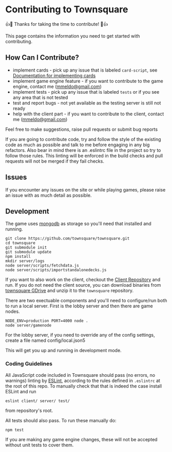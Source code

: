# Contributing to Townsquare

:+1::tada: Thanks for taking the time to contribute! :tada::+1:

This page contains the information you need to get started with contributing.

## How Can I Contribute?
 * implement cards - pick up any issue that is labeled `card-script`, see [Documentation for implementing cards](https://github.com/townteki/townsquare/blob/master/docs/implementing-cards.md)
 * implement game engine feature - if you want to contribute to the game engine, contact me (mmeldo@gmail.com)
 * implement tests - pick up any issue that is labeled `tests` or if you see any area that is not tested
 * test and report bugs - not yet available as the testing server is still not ready
 * help with the client part - if you want to contribute to the client, contact me (mmeldo@gmail.com)

Feel free to make suggestions, raise pull requests or submit bug reports

If you are going to contribute code, try and follow the style of the existing code as much as possible and talk to me before engaging in any big refactors.  Also bear in mind there is an .eslintrc file in the project so try to follow those rules.  This linting will be enforced in the build checks and pull requests will not be merged if they fail checks.

## Issues
If you encounter any issues on the site or while playing games, please raise an issue with as much detail as possible.

## Development

The game uses [mongodb](https://www.mongodb.com/) as storage so you'll need that installed and running.

```
git clone https://github.com/townsquare/townsquare.git
cd townsquare
git submodule init
git submodule update
npm install
mkdir server/logs
node server/scripts/fetchdata.js
node server/scripts/importstandalonedecks.js
```

If you want to also work on the client, checkout the [Client Repository](https://github.com/mmeldo/townsquare-client) and run.
If you do not need the client source, you can download binaries from [townsquare GDrive](https://drive.google.com/file/d/1MdnDSUBYE1Rl0edYYlHaLC3BcSfwx6-7/view?usp=sharing) and unzip it to the `townsquare` repository.

There are two exectuable components and you'll need to configure/run both to run a local server.  First is the lobby server and then there are game nodes.

```
NODE_ENV=production PORT=4000 node .
node server/gamenode
```

For the lobby server, if you need to override any of the config settings, create a file named config/local.json5

This will get you up and running in development mode.

### Coding Guidelines

All JavaScript code included in Townsquare should pass (no errors, no warnings)
linting by [ESLint](http://eslint.org/), according to the rules defined in
`.eslintrc` at the root of this repo. To manually check that that is indeed the
case install ESLint and run

```
eslint client/ server/ test/
```

from repository's root.

All tests should also pass.  To run these manually do:

```
npm test
```

If you are making any game engine changes, these will not be accepted without unit tests to cover them.

